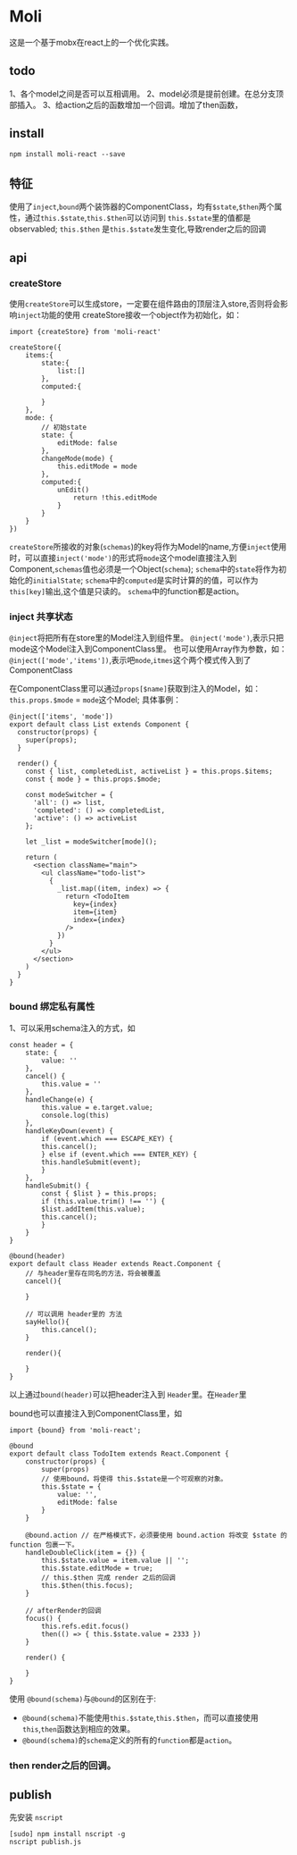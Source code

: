 # Moli
这是一个基于mobx在react上的一个优化实践。

## todo
1、各个model之间是否可以互相调用。
2、model必须是提前创建。在总分支顶部插入。
3、给action之后的函数增加一个回调。增加了then函数，

## install

```
npm install moli-react --save
```

## 特征
使用了`inject`,`bound`两个装饰器的ComponentClass，均有`$state`,`$then`两个属性，通过`this.$state`,`this.$then`可以访问到
`this.$state`里的值都是observabled;
`this.$then` 是`this.$state`发生变化,导致render之后的回调

## api
### createStore 
使用`createStore`可以生成store，一定要在组件路由的顶层注入store,否则将会影响`inject`功能的使用
createStore接收一个object作为初始化，如：
```
import {createStore} from 'moli-react'

createStore({
    items:{
        state:{
            list:[]
        },
        computed:{
            
        }
    },
    mode: {
        // 初始state
        state: {
            editMode: false
        },
        changeMode(mode) {
            this.editMode = mode
        },
        computed:{
            unEdit()
                return !this.editMode
            }
        }
    }
})
```
`createStore`所接收的对象(`schemas`)的key将作为Model的name,方便`inject`使用时，可以直接`inject('mode')`的形式将`mode`这个model直接注入到Component,`schemas`值也必须是一个Object(`schema`);
`schema`中的`state`将作为初始化的`initialState`;
`schema`中的`computed`是实时计算的的值，可以作为`this[key]`输出,这个值是只读的。
`schema`中的function都是action。

### inject 共享状态
`@inject`将把所有在store里的Model注入到组件里。
`@inject('mode')`,表示只把mode这个Model注入到ComponentClass里。
也可以使用Array作为参数，如：
`@inject(['mode','items'])`,表示吧`mode`,`itmes`这个两个模式传入到了ComponentClass

在ComponentClass里可以通过`props[$name]`获取到注入的Model，如：`this.props.$mode` = `mode`这个Model;
具体事例：
```React
@inject(['items', 'mode'])
export default class List extends Component {
  constructor(props) {
    super(props);
  }

  render() {
    const { list, completedList, activeList } = this.props.$items;
    const { mode } = this.props.$mode;

    const modeSwitcher = {
      'all': () => list,
      'completed': () => completedList,
      'active': () => activeList
    };

    let _list = modeSwitcher[mode]();

    return (
      <section className="main">
        <ul className="todo-list">
          {
            _list.map((item, index) => {
              return <TodoItem
                key={index}
                item={item}
                index={index}
              />
            })
          }
        </ul>
      </section>
    )
  }
}
```

### bound 绑定私有属性
1、可以采用schema注入的方式，如
```
const header = {
    state: {
        value: ''
    },
    cancel() {
        this.value = ''
    },
    handleChange(e) {
        this.value = e.target.value;
        console.log(this)
    },
    handleKeyDown(event) {
        if (event.which === ESCAPE_KEY) {
        this.cancel();
        } else if (event.which === ENTER_KEY) {
        this.handleSubmit(event);
        }
    },
    handleSubmit() {
        const { $list } = this.props;
        if (this.value.trim() !== '') {
        $list.addItem(this.value);
        this.cancel();
        }
    }
}

@bound(header)
export default class Header extends React.Component {
    // 与header里存在同名的方法，将会被覆盖
    cancel(){

    }

    // 可以调用 header里的 方法
    sayHello(){
        this.cancel();
    }

    render(){

    }
}

```

以上通过`bound(header)`可以把header注入到 `Header`里。在`Header`里

bound也可以直接注入到ComponentClass里，如

```
import {bound} from 'moli-react';

@bound
export default class TodoItem extends React.Component {
    constructor(props) {
        super(props)
        // 使用bound，将使得 this.$state是一个可观察的对象。
        this.$state = {
            value: '',
            editMode: false
        }
    }
    
    @bound.action // 在严格模式下，必须要使用 bound.action 将改变 $state 的 function 包裹一下。
    handleDoubleClick(item = {}) {
        this.$state.value = item.value || '';
        this.$state.editMode = true;
        // this.$then 完成 render 之后的回调
        this.$then(this.focus);
    }

    // afterRender的回调
    focus() {
        this.refs.edit.focus()
        then(() => { this.$state.value = 2333 })
    }

    render() {

    }
}
 ```
使用 `@bound(schema)`与`@bound`的区别在于:
* `@bound(schema)`不能使用`this.$state`,`this.$then`，而可以直接使用`this`,`then`函数达到相应的效果。
* `@bound(schema)`的`schema`定义的所有的`function`都是`action`。

### then render之后的回调。


## publish

先安装 `nscript`
```
[sudo] npm install nscript -g
nscript publish.js
```
